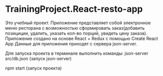 # TrainingProject.React-resto-app
Это учебный проект.
Приложение представляет собой электронное меню ресторана с возможностью сформировать заказ(добавить позициции,
удалить, указать кол-во порций, увидеть цену заказа).
Приложение создано на основе React + Redux c помощью Create React App
Данные для приложения приходят с сервера json-server.

Для запуска проекта в терминале выполнить команды:
json-server src/db.json (запуск json-server)

npm start (запуск проекта)
